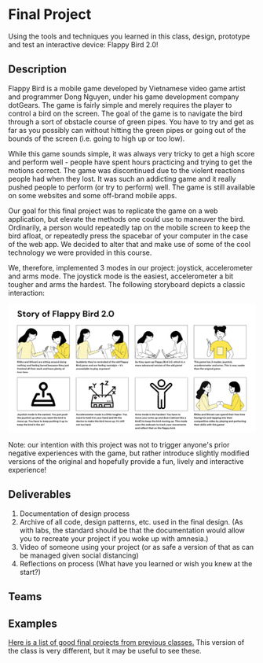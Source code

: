 # Final Project

Using the tools and techniques you learned in this class, design, prototype and test an interactive device: Flappy Bird 2.0!
 
## Description

Flappy Bird is a mobile game developed by Vietnamese video game artist and programmer Dong Nguyen, under his game development company dotGears. The game is fairly simple and merely requires the player to control a bird on the screen. The goal of the game is to navigate the bird through a sort of obstacle course of green pipes. You have to try and get as far as you possibly can without hitting the green pipes or going out of the bounds of the screen (i.e. going to high up or too low). 

While this game sounds simple, it was always very tricky to get a high score and perform well - people have spent hours practicing and trying to get the motions correct. The game was discontinued due to the violent reactions people had when they lost. It was such an addicting game and it really pushed people to perform (or try to perform) well. The game is still available on some websites and some off-brand mobile apps.

Our goal for this final project was to replicate the game on a web application, but elevate the methods one could use to maneuver the bird. Ordinarily, a person would repeatedly tap on the mobile screen to keep the bird afloat, or repeatedly press the spacebar of your computer in the case of the web app. We decided to alter that and make use of some of the cool technology we were provided in this course. 

We, therefore, implemented 3 modes in our project: joystick, accelerometer and arms mode. The joystick mode is the easiest, accelerometer a bit tougher and arms the hardest. The following storyboard depicts a classic interaction:

<p align="center">
 <img src="imgs/storyboard.png"/>
</p>

Note: our intention with this project was not to trigger anyone's prior negative experiences with the game, but rather introduce slightly modified versions of the original and hopefully provide a fun, lively and interactive experience!

## Deliverables

1. Documentation of design process
2. Archive of all code, design patterns, etc. used in the final design. (As with labs, the standard should be that the documentation would allow you to recreate your project if you woke up with amnesia.)
3. Video of someone using your project (or as safe a version of that as can be managed given social distancing)
4. Reflections on process (What have you learned or wish you knew at the start?)

## Teams



## Examples

[Here is a list of good final projects from previous classes.](https://github.com/FAR-Lab/Developing-and-Designing-Interactive-Devices/wiki/Previous-Final-Projects)
This version of the class is very different, but it may be useful to see these.
